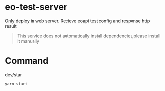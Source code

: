 # eo-test-server
Only deploy in web server.
Recieve eoapi test config and response http result

> This service does not automatically install dependencies,please install it manually

# Command

dev/star
```
yarn start
```